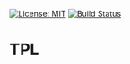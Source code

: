 [![License: MIT](https://img.shields.io/badge/License-MIT-blue.svg)](https://opensource.org/licenses/MIT)
[![Build Status](https://travis-ci.org/taitulism/<TPL>.svg?branch=master)](https://travis-ci.org/taitulism/<TPL>)

TPL
===

